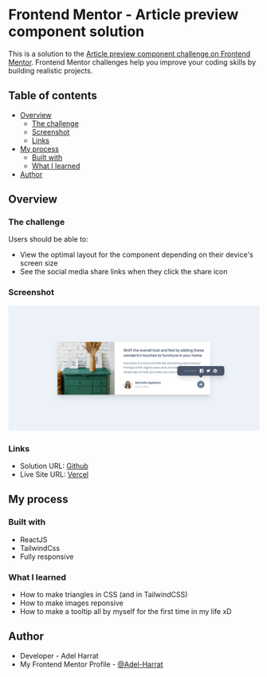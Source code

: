 # Frontend Mentor - Article preview component solution

This is a solution to the [Article preview component challenge on Frontend Mentor](https://www.frontendmentor.io/challenges/article-preview-component-dYBN_pYFT). Frontend Mentor challenges help you improve your coding skills by building realistic projects.

## Table of contents

- [Overview](#overview)
  - [The challenge](#the-challenge)
  - [Screenshot](#screenshot)
  - [Links](#links)
- [My process](#my-process)
  - [Built with](#built-with)
  - [What I learned](#what-i-learned)
- [Author](#author)

## Overview

### The challenge

Users should be able to:

- View the optimal layout for the component depending on their device's screen size
- See the social media share links when they click the share icon

### Screenshot

![](./screenshot.png)

### Links

- Solution URL: [Github](https://github.com/Adel-Harrat/FM-Article-preview-component)
- Live Site URL: [Vercel](https://fm-article-preview-component-seven.vercel.app/)

## My process

### Built with

- ReactJS
- TailwindCss
- Fully responsive

### What I learned

- How to make triangles in CSS (and in TailwindCSS)
- How to make images reponsive
- How to make a tooltip all by myself for the first time in my life xD

## Author

- Developer - Adel Harrat
- My Frontend Mentor Profile - [@Adel-Harrat](https://www.frontendmentor.io/profile/Adel-Harrat)
